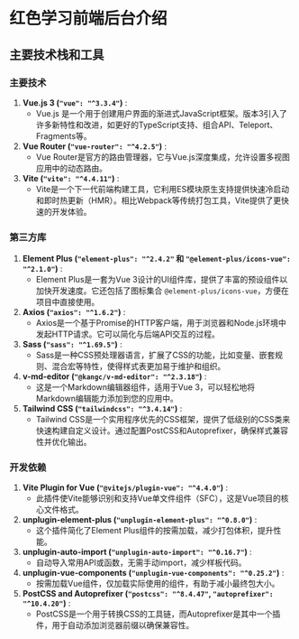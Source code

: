 
# 红色学习前端后台介绍

## 主要技术栈和工具

### 主要技术

1. **Vue.js 3 (`"vue": "^3.3.4"`)** :
   * Vue.js 是一个用于创建用户界面的渐进式JavaScript框架。版本3引入了许多新特性和改进，如更好的TypeScript支持、组合API、Teleport、Fragments等。
2. **Vue Router (`"vue-router": "^4.2.5"`)** :
   * Vue Router是官方的路由管理器，它与Vue.js深度集成，允许设置多视图应用中的动态路由。
3. **Vite (`"vite": "^4.4.11"`)** :
   * Vite是一个下一代前端构建工具，它利用ES模块原生支持提供快速冷启动和即时热更新（HMR）。相比Webpack等传统打包工具，Vite提供了更快速的开发体验。

### 第三方库

1. **Element Plus (`"element-plus": "^2.4.2"` 和 `"@element-plus/icons-vue": "^2.1.0"`)** :
   * Element Plus是一套为Vue 3设计的UI组件库，提供了丰富的预设组件以加快开发速度。它还包括了图标集合 `@element-plus/icons-vue`，方便在项目中直接使用。
2. **Axios (`"axios": "^1.6.2"`)** :
   * Axios是一个基于Promise的HTTP客户端，用于浏览器和Node.js环境中发起HTTP请求。它可以简化与后端API交互的过程。
3. **Sass (`"sass": "^1.69.5"`)** :
   * Sass是一种CSS预处理器语言，扩展了CSS的功能，比如变量、嵌套规则、混合宏等特性，使得样式表更加易于维护和组织。
4. **v-md-editor (`"@kangc/v-md-editor": "^2.3.18"`)** :
   * 这是一个Markdown编辑器组件，适用于Vue 3，可以轻松地将Markdown编辑能力添加到您的应用中。
5. **Tailwind CSS (`"tailwindcss": "^3.4.14"`)** :
   * Tailwind CSS是一个实用程序优先的CSS框架，提供了低级别的CSS类来快速构建自定义设计。通过配置PostCSS和Autoprefixer，确保样式兼容性并优化输出。

### 开发依赖

1. **Vite Plugin for Vue (`"@vitejs/plugin-vue": "^4.4.0"`)** :
   * 此插件使Vite能够识别和支持Vue单文件组件（SFC），这是Vue项目的核心文件格式。
2. **unplugin-element-plus (`"unplugin-element-plus": "^0.8.0"`)** :
   * 这个插件简化了Element Plus组件的按需加载，减少打包体积，提升性能。
3. **unplugin-auto-import (`"unplugin-auto-import": "^0.16.7"`)** :
   * 自动导入常用API或函数，无需手动import，减少样板代码。
4. **unplugin-vue-components (`"unplugin-vue-components": "^0.25.2"`)** :
   * 按需加载Vue组件，仅加载实际使用的组件，有助于减小最终包大小。
5. **PostCSS and Autoprefixer (`"postcss": "^8.4.47"`, `"autoprefixer": "^10.4.20"`)** :
   * PostCSS是一个用于转换CSS的工具链，而Autoprefixer是其中一个插件，用于自动添加浏览器前缀以确保兼容性。
